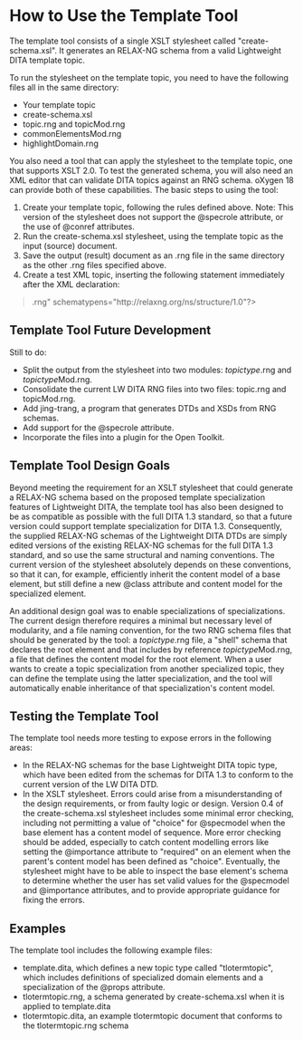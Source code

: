 # How to Use the Template Tool

The template tool consists of a single XSLT stylesheet called "create-schema.xsl". It generates an RELAX-NG schema from a valid Lightweight DITA template topic.

To run the stylesheet on the template topic, you need to have the following files all in the same directory:

* Your template topic
* create-schema.xsl
* topic.rng and topicMod.rng
* commonElementsMod.rng
* highlightDomain.rng

You also need a tool that can apply the stylesheet to the template topic, one that supports XSLT 2.0. To test the generated schema, you will also need an XML editor that can validate DITA topics against an RNG schema. oXygen 18 can provide both of these capabilities.
The basic steps to using the tool:

1. Create your template topic, following the rules defined above.
  Note: This version of the stylesheet does not support the @specrole attribute, or the use of @conref attributes.
2. Run the create-schema.xsl stylesheet, using the template topic as the input (source) document.
3. Save the output (result) document as an .rng file in the same directory as the other .rng files specified above.
4. Create a test XML topic, inserting the following statement immediately after the XML declaration:

> <?xml-model href="<your-specialization>.rng" schematypens="http://relaxng.org/ns/structure/1.0"?>

## Template Tool Future Development

Still to do:
* Split the output from the stylesheet into two modules: *topictype*.rng and *topictype*Mod.rng.
* Consolidate the current LW DITA RNG files into two files: topic.rng and topicMod.rng.
* Add jing-trang, a program that generates DTDs and XSDs from RNG schemas.
* Add support for the @specrole attribute.
* Incorporate the files into a plugin for the Open Toolkit.

## Template Tool Design Goals

Beyond meeting the requirement for an XSLT stylesheet that could generate a RELAX-NG schema based on the proposed template specialization features of Lightweight DITA, the template tool has also been designed to be as compatible as possible with the full DITA 1.3 standard, so that a future version could support template specialization for DITA 1.3. Consequently, the supplied RELAX-NG schemas of the Lightweight DITA DTDs are simply edited versions of the existing RELAX-NG schemas for the full DITA 1.3 standard, and so use the same structural and naming conventions. The current version of the stylesheet absolutely depends on these conventions, so that it can, for example, efficiently inherit the content model of a base element, but still define a new @class attribute and content model for the specialized element.

An additional design goal was to enable specializations of specializations. The current design therefore requires a minimal but necessary level of modularity, and a file naming convention, for the two RNG schema files that should be generated by the tool: a *topictype*.rng file, a "shell" schema that declares the root element and that includes by reference *topictype*Mod.rng, a file that defines the content model for the root element. When a user wants to create a topic specialization from another specialized topic, they can define the template using the latter specialization, and the tool will automatically enable inheritance of that specialization's content model.

## Testing the Template Tool

The template tool needs more testing to expose errors in the following areas:

* In the RELAX-NG schemas for the base Lightweight DITA topic type, which have been edited from the schemas for DITA 1.3 to conform to the current version of the LW DITA DTD.
* In the XSLT stylesheet. Errors could arise from a misunderstanding of the design requirements, or from faulty logic or design.
Version 0.4 of the create-schema.xsl stylesheet includes some minimal error checking, including not permitting a value of "choice" for @specmodel when the base element has a content model of sequence. More error checking should be added, especially to catch content modelling errors like setting the @importance attribute to "required" on an element when the parent's content model has been defined as "choice". Eventually, the stylesheet might have to be able to inspect the base element's schema to determine whether the user has set valid values for the @specmodel and @importance attributes, and to provide appropriate guidance for fixing the errors.

## Examples

The template tool includes the following example files:

* template.dita, which defines a new topic type called "tlotermtopic", which includes definitions of specialized domain elements and a specialization of the @props attribute.
* tlotermtopic.rng, a schema generated by create-schema.xsl when it is applied to template.dita
* tlotermtopic.dita, an example tlotermtopic document that conforms to the tlotermtopic.rng schema
